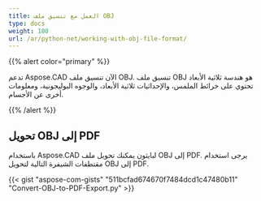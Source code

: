 ```yaml
---
title: العمل مع تنسيق ملف OBJ
type: docs
weight: 180
url: /ar/python-net/working-with-obj-file-format/
---
```


{{% alert color="primary" %}}

تدعم Aspose.CAD الآن تنسيق ملف OBJ. تنسيق ملف OBJ هو هندسة ثلاثية الأبعاد تحتوي على خرائط الملمس، والإحداثيات ثلاثية الأبعاد، والوجوه البوليجونية، ومعلومات أخرى عن الأجسام.

{{% /alert %}}

## **تحويل OBJ إلى PDF**

باستخدام Aspose.CAD لبايثون يمكنك تحويل ملف OBJ إلى PDF. يرجى استخدام مقتطفات الشيفرة التالية لتحويل OBJ إلى PDF.

{{< gist "aspose-com-gists" "511bcfad674670f7484dcd1c47480b11" "Convert-OBJ-to-PDF-Export.py" >}}
